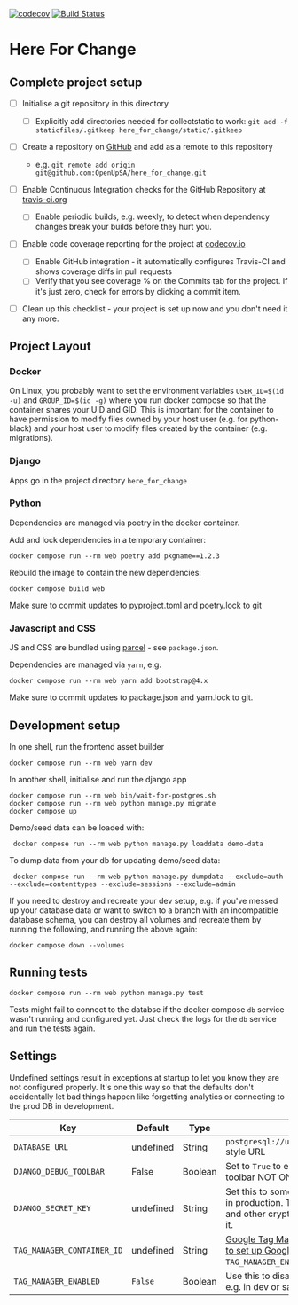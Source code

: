 [![codecov](https://codecov.io/gh/paulmwatson/here_for_change/branch/master/graph/badge.svg)](https://codecov.io/gh/paulmwatson/here_for_change/)
[![Build Status](https://travis-ci.org/paulmwatson/here_for_change.png)](https://travis-ci.org/paulmwatson/here_for_change)

Here For Change
===============================


Complete project setup
----------------------

- [ ] Initialise a git repository in this directory
  - [ ] Explicitly add directories needed for collectstatic to work: `git add -f staticfiles/.gitkeep here_for_change/static/.gitkeep`
- [ ] Create a repository on [GitHub](https://github.com/OpenUpSA) and add as a remote to this repository
  - e.g. `git remote add origin git@github.com:OpenUpSA/here_for_change.git`
- [ ] Enable Continuous Integration checks for the GitHub Repository at [travis-ci.org](https://travis-ci.org)
  - [ ] Enable periodic builds, e.g. weekly, to detect when dependency changes break your builds before they hurt you.
- [ ] Enable code coverage reporting for the project at [codecov.io](https://codecov.io)
  - [ ] Enable GitHub integration - it automatically configures Travis-CI and shows coverage diffs in pull requests
  - [ ] Verify that you see coverage % on the Commits tab for the project. If it's just zero, check for errors by clicking a commit item.
- [ ] Clean up this checklist - your project is set up now and you don't need it any more.


Project Layout
--------------

### Docker

On Linux, you probably want to set the environment variables `USER_ID=$(id -u)`
and `GROUP_ID=$(id -g)` where you run docker compose so that the container
shares your UID and GID. This is important for the container to have permission
to modify files owned by your host user (e.g. for python-black) and your host
user to modify files created by the container (e.g. migrations).


### Django

Apps go in the project directory `here_for_change`


### Python

Dependencies are managed via poetry in the docker container.

Add and lock dependencies in a temporary container:

    docker compose run --rm web poetry add pkgname==1.2.3

Rebuild the image to contain the new dependencies:

    docker compose build web

Make sure to commit updates to pyproject.toml and poetry.lock to git


### Javascript and CSS

JS and CSS are bundled using [parcel](https://parceljs.org/) - see `package.json`.

Dependencies are managed via `yarn`, e.g.

    docker compose run --rm web yarn add bootstrap@4.x

Make sure to commit updates to package.json and yarn.lock to git.


Development setup
-----------------

In one shell, run the frontend asset builder

    docker compose run --rm web yarn dev


In another shell, initialise and run the django app

    docker compose run --rm web bin/wait-for-postgres.sh
    docker compose run --rm web python manage.py migrate
    docker compose up

Demo/seed data can be loaded with:

     docker compose run --rm web python manage.py loaddata demo-data

To dump data from your db for updating demo/seed data:

     docker compose run --rm web python manage.py dumpdata --exclude=auth --exclude=contenttypes --exclude=sessions --exclude=admin

If you need to destroy and recreate your dev setup, e.g. if you've messed up your
database data or want to switch to a branch with an incompatible database schema,
you can destroy all volumes and recreate them by running the following, and running
the above again:

    docker compose down --volumes


Running tests
-------------

    docker compose run --rm web python manage.py test

Tests might fail to connect to the databse if the docker compose `db` service wasn't running and configured yet. Just check the logs for the `db` service and run the tests again.


Settings
--------

Undefined settings result in exceptions at startup to let you know they are not configured properly. It's one this way so that the defaults don't accidentally let bad things happen like forgetting analytics or connecting to the prod DB in development.


| Key | Default | Type | Description |
|-----|---------|------|-------------|
| `DATABASE_URL` | undefined | String | `postgresql://user:password@hostname/dbname` style URL |
| `DJANGO_DEBUG_TOOLBAR` | False | Boolean | Set to `True` to enable the Django Debug toolbar NOT ON A PUBLIC SERVER! |
| `DJANGO_SECRET_KEY` | undefined | String | Set this to something secret and unguessable in production. The security of your cookies and other crypto stuff in django depends on it. |
| `TAG_MANAGER_CONTAINER_ID` | undefined | String | [Google Tag Manager](tagmanager.google.com) Container ID. [Use this to set up Google Analytics.](https://support.google.com/tagmanager/answer/6107124?hl=en). Requried unless `TAG_MANAGER_ENABLED` is set to `False` |
| `TAG_MANAGER_ENABLED` | `False` | Boolean | Use this to disable the Tag Manager snippets, e.g. in dev or sandbox. |